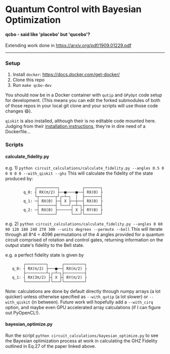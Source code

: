 # Quantum Control with Bayesian Optimization
#### qcbo - said like 'placebo' but 'qucebo'?

Extending work done in https://arxiv.org/pdf/1909.01229.pdf
___
### Setup
1. Install `docker`: https://docs.docker.com/get-docker/
2. Clone this repo
3. Run `make qcbo-dev`

You should now be in a Docker container with `qutip` and `GPyOpt` code setup for development.
(This means you can edit the forked submodules of both of those repos in your local git clone and your scripts will use those code changes 😄).

`qiskit` is also installed, although their is no editable code mounted here. Judging from their
[installation instructions](https://qiskit.org/documentation/contributing_to_qiskit.html#install-install-from-source-label), they're in dire need of a Dockerfile...

### Scripts
#### calculate_fidelity.py
e.g. 1)
`python circuit_calculations/calculate_fidelity.py --angles 0.5 0 0 0 0 0 --with_qiskit --ghz`
This will calculate the fidelity of the state produced by:
```
             ┌─────────┐          ┌───────┐
        q_0: ┤ RX(π/2) ├──■────■──┤ RX(0) ├
             └┬───────┬┘┌─┴─┐  │  ├───────┤
        q_1: ─┤ RX(0) ├─┤ X ├──┼──┤ RX(0) ├
              ├───────┤ └───┘┌─┴─┐├───────┤
        q_2: ─┤ RX(0) ├──────┤ X ├┤ RY(0) ├
              └───────┘      └───┘└───────┘
```

e.g. 2)
`python circuit_calculations/calculate_fidelity.py --angles 0 60 90 120 180 240 270 300 --units degrees --permute --bell`
This will iterate through all 8^4 = 4096 permutations of the 4 angles provided for a quantum circuit comprised of rotation and control gates, returning information on the output state's fidelity to the Bell state.

e.g. a perfect fidelity state is given by
```
        ┌─────────┐      ┌─────────┐
   q_0: ┤ RX(π/2) ├───■──┤ RX(π/2) ├
        ├─────────┴┐┌─┴─┐├─────────┤
   q_1: ┤ RX(3π/2) ├┤ X ├┤ RY(π/2) ├
        └──────────┘└───┘└─────────┘
```

Note: calculations are done by default directly through numpy arrays (a lot quicker) unless otherwise specified as `--with_qutip` (a lot slower) or `--with_qiskit` (in between). Future work will hopefully add a `--with_cirq` option, and maybe even GPU accelerated array calculations (if I can figure out PyOpenCL!).

#### bayesian_optimize.py

Run the script `python circuit_calculations/bayesian_optimize.py` to see the Bayesian optimization process at work in calculating the GHZ Fidelity outlined in Eq.27 of the paper linked above.
